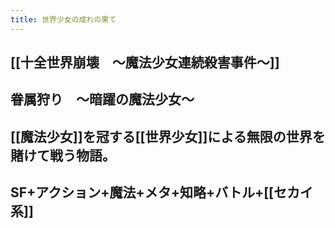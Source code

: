 ```yaml
---
title: 世界少女の成れの果て
---
```


## [[十全世界崩壊　～魔法少女連続殺害事件～]]

## 眷属狩り　～暗躍の魔法少女～

## [[魔法少女]]を冠する[[世界少女]]による無限の世界を賭けて戦う物語。

## SF+アクション+魔法+メタ+知略+バトル+[[セカイ系]]
